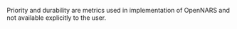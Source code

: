 Priority and durability are metrics used in implementation of OpenNARS and not available explicitly to the user. 